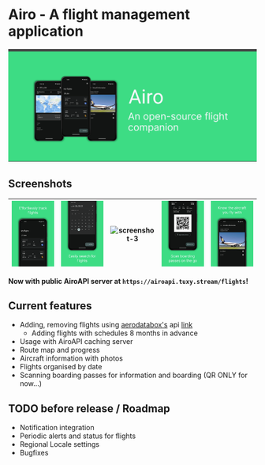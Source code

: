 # Airo - A flight management application

![Banner](resources/banner.png)

## Screenshots

| ![screenshot-1](resources/screenshot-1.png) | ![screenshot-2](resources/screenshot-2.png) | ![screenshot-3](resources/screenshot-3.png) | ![screenshot-4](resources/screenshot-4.png) | ![screenshot-5](resources/screenshot-5.png) |
|---------------------------------------------|---------------------------------------------|---------------------------------------------|---------------------------------------------|---------------------------------------------|

**Now with public AiroAPI server at `https://airoapi.tuxy.stream/flights`!**

## Current features

- Adding, removing flights using [aerodatabox's](https://aerodatabox.com/)
  api [link](https://aerodatabox.com/)
    - Adding flights with schedules 8 months in advance
- Usage with AiroAPI caching server
- Route map and progress
- Aircraft information with photos
- Flights organised by date
- Scanning boarding passes for information and boarding (QR ONLY for now...)

## TODO before release / Roadmap

- Notification integration
- Periodic alerts and status for flights
- Regional Locale settings
- Bugfixes
